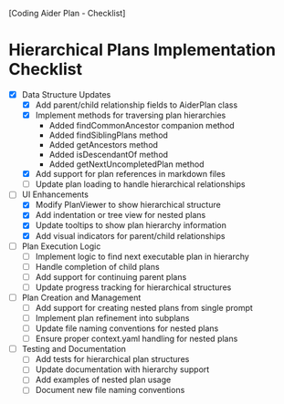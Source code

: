 [Coding Aider Plan - Checklist]

# Hierarchical Plans Implementation Checklist

- [x] Data Structure Updates
  - [x] Add parent/child relationship fields to AiderPlan class
  - [x] Implement methods for traversing plan hierarchies
    - Added findCommonAncestor companion method
    - Added findSiblingPlans method
    - Added getAncestors method
    - Added isDescendantOf method
    - Added getNextUncompletedPlan method
  - [x] Add support for plan references in markdown files
  - [ ] Update plan loading to handle hierarchical relationships

- [ ] UI Enhancements
  - [x] Modify PlanViewer to show hierarchical structure
  - [x] Add indentation or tree view for nested plans
  - [x] Update tooltips to show plan hierarchy information
  - [x] Add visual indicators for parent/child relationships

- [ ] Plan Execution Logic
  - [ ] Implement logic to find next executable plan in hierarchy
  - [ ] Handle completion of child plans
  - [ ] Add support for continuing parent plans
  - [ ] Update progress tracking for hierarchical structures

- [ ] Plan Creation and Management
  - [ ] Add support for creating nested plans from single prompt
  - [ ] Implement plan refinement into subplans
  - [ ] Update file naming conventions for nested plans
  - [ ] Ensure proper context.yaml handling for nested plans

- [ ] Testing and Documentation
  - [ ] Add tests for hierarchical plan structures
  - [ ] Update documentation with hierarchy support
  - [ ] Add examples of nested plan usage
  - [ ] Document new file naming conventions
